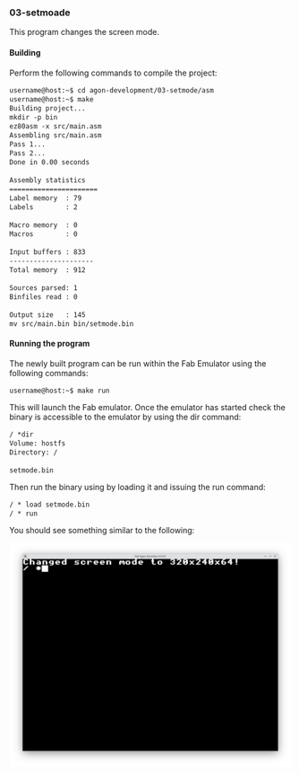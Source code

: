### 03-setmoade

This program changes the screen mode.

#### Building

Perform the following commands to compile the project:

```
username@host:~$ cd agon-development/03-setmode/asm
username@host:~$ make
Building project...
mkdir -p bin
ez80asm -x src/main.asm
Assembling src/main.asm
Pass 1...
Pass 2...
Done in 0.00 seconds

Assembly statistics
======================
Label memory  : 79
Labels        : 2

Macro memory  : 0
Macros        : 0

Input buffers : 833
---------------------
Total memory  : 912

Sources parsed: 1
Binfiles read : 0

Output size   : 145
mv src/main.bin bin/setmode.bin
```

#### Running the program

The newly built program can be run within the Fab Emulator using the following commands:

```
username@host:~$ make run
```

This will launch the Fab emulator.  Once the emulator has started check the binary is accessible to the emulator by using the dir command:

```
/ *dir
Volume: hostfs
Directory: /

setmode.bin
```

Then run the binary using by loading it and issuing the run command:

```
/ * load setmode.bin
/ * run
```

You should see something similar to the following:

![Screenshot of the Fab Emulator](https://github.com/andymccall/agon-development/blob/main/03-setmode/assets/03-setmode_asm.png?raw=true)
